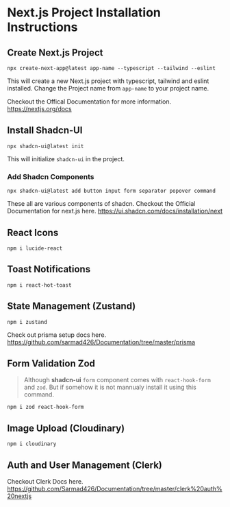 # Next.js Project Installation Instructions

## Create Next.js Project

```npm
npx create-next-app@latest app-name --typescript --tailwind --eslint
```

This will create a new Next.js project with typescript, tailwind and eslint installed.
Change the Project name from `app-name` to your project name.

Checkout the Offical Documentation for more information.
<https://nextjs.org/docs>

## Install Shadcn-UI

```npm
npx shadcn-ui@latest init
```

This will initialize `shadcn-ui` in the project.

### Add Shadcn Components

```npm
npx shadcn-ui@latest add button input form separator popover command  
```

These all are various components of shadcn.
Checkout the Official Documentation for next.js here.
<https://ui.shadcn.com/docs/installation/next>

## React Icons

```npm
npm i lucide-react
```

## Toast Notifications

```npm
npm i react-hot-toast
```

## State Management (Zustand)

```npm
npm i zustand
```

Check out prisma setup docs here. <https://github.com/sarmad426/Documentation/tree/master/prisma>

## Form Validation Zod

> Although **shadcn-ui** `form` component comes with `react-hook-form` and `zod`. But if somehow it is not mannualy
> install it using this command.

```npm
npm i zod react-hook-form
```

## Image Upload (Cloudinary)

```npm
npm i cloudinary
```

## Auth and User Management (Clerk)

Checkout Clerk Docs here. <https://github.com/Sarmad426/Documentation/tree/master/clerk%20auth%20nextjs>
